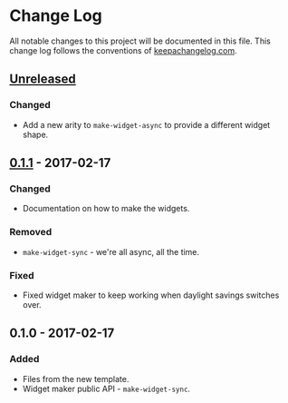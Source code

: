 # Change Log
All notable changes to this project will be documented in this file. This change log follows the conventions of [keepachangelog.com](http://keepachangelog.com/).

## [Unreleased]
### Changed
- Add a new arity to `make-widget-async` to provide a different widget shape.

## [0.1.1] - 2017-02-17
### Changed
- Documentation on how to make the widgets.

### Removed
- `make-widget-sync` - we're all async, all the time.

### Fixed
- Fixed widget maker to keep working when daylight savings switches over.

## 0.1.0 - 2017-02-17
### Added
- Files from the new template.
- Widget maker public API - `make-widget-sync`.

[Unreleased]: https://github.com/your-name/backend/compare/0.1.1...HEAD
[0.1.1]: https://github.com/your-name/backend/compare/0.1.0...0.1.1
